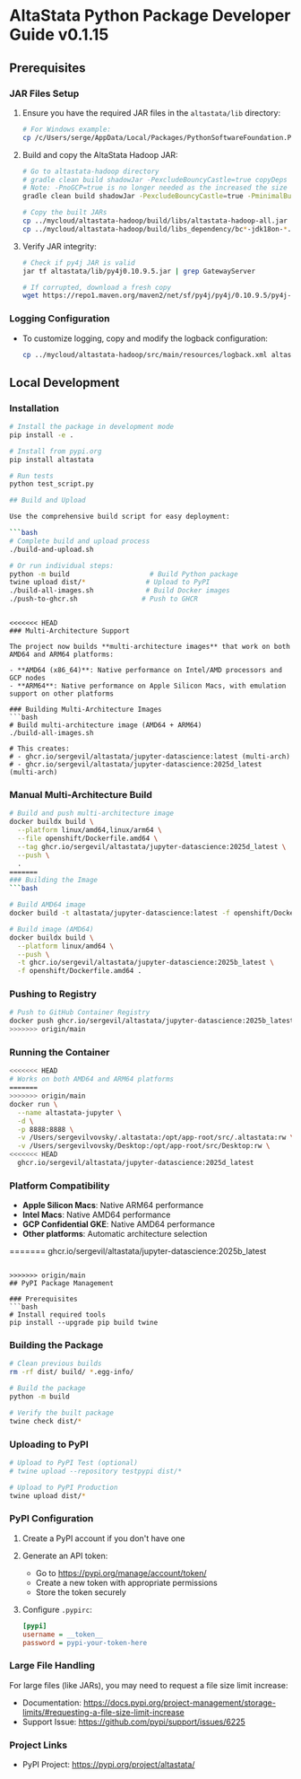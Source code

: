 # AltaStata Python Package Developer Guide v0.1.15

## Prerequisites

### JAR Files Setup
1. Ensure you have the required JAR files in the `altastata/lib` directory:
   ```bash
   # For Windows example:
   cp /c/Users/serge/AppData/Local/Packages/PythonSoftwareFoundation.Python.3.13_qbz5n2kfra8p0/LocalCache/local-packages/share/py4j/py4j0.10.9.8.jar altastata/lib/
   ```

2. Build and copy the AltaStata Hadoop JAR:
   ```bash
   # Go to altastata-hadoop directory
   # gradle clean build shadowJar -PexcludeBouncyCastle=true copyDeps
   # Note: -PnoGCP=true is no longer needed as the increased the size for altastata package
   gradle clean build shadowJar -PexcludeBouncyCastle=true -PminimalBuild=true copyDeps
   
   # Copy the built JARs
   cp ../mycloud/altastata-hadoop/build/libs/altastata-hadoop-all.jar altastata/lib/
   cp ../mycloud/altastata-hadoop/build/libs_dependency/bc*-jdk18on-*.jar altastata/lib/
   ```

3. Verify JAR integrity:
   ```bash
   # Check if py4j JAR is valid
   jar tf altastata/lib/py4j0.10.9.5.jar | grep GatewayServer
   
   # If corrupted, download a fresh copy
   wget https://repo1.maven.org/maven2/net/sf/py4j/py4j/0.10.9.5/py4j-0.10.9.5.jar -O altastata/lib/py4j0.10.9.5.jar
   ```

### Logging Configuration
- To customize logging, copy and modify the logback configuration:
  ```bash
  cp ../mycloud/altastata-hadoop/src/main/resources/logback.xml altastata/lib/
  ```

## Local Development

### Installation
```bash
# Install the package in development mode
pip install -e .

# Install from pypi.org
pip install altastata

# Run tests
python test_script.py

## Build and Upload

Use the comprehensive build script for easy deployment:

```bash
# Complete build and upload process
./build-and-upload.sh

# Or run individual steps:
python -m build                    # Build Python package
twine upload dist/*               # Upload to PyPI
./build-all-images.sh             # Build Docker images
./push-to-ghcr.sh                # Push to GHCR
```
```## Docker Deployment

<<<<<<< HEAD
### Multi-Architecture Support

The project now builds **multi-architecture images** that work on both AMD64 and ARM64 platforms:

- **AMD64 (x86_64)**: Native performance on Intel/AMD processors and GCP nodes
- **ARM64**: Native performance on Apple Silicon Macs, with emulation support on other platforms

### Building Multi-Architecture Images
```bash
# Build multi-architecture image (AMD64 + ARM64)
./build-all-images.sh

# This creates:
# - ghcr.io/sergevil/altastata/jupyter-datascience:latest (multi-arch)
# - ghcr.io/sergevil/altastata/jupyter-datascience:2025d_latest (multi-arch)
```

### Manual Multi-Architecture Build
```bash
# Build and push multi-architecture image
docker buildx build \
  --platform linux/amd64,linux/arm64 \
  --file openshift/Dockerfile.amd64 \
  --tag ghcr.io/sergevil/altastata/jupyter-datascience:2025d_latest \
  --push \
  .
=======
### Building the Image
```bash

# Build AMD64 image
docker build -t altastata/jupyter-datascience:latest -f openshift/Dockerfile.amd64 .

# Build image (AMD64)
docker buildx build \
  --platform linux/amd64 \
  --push \
  -t ghcr.io/sergevil/altastata/jupyter-datascience:2025b_latest \
  -f openshift/Dockerfile.amd64 .
```

### Pushing to Registry
```bash
# Push to GitHub Container Registry
docker push ghcr.io/sergevil/altastata/jupyter-datascience:2025b_latest
>>>>>>> origin/main
```

### Running the Container
```bash
<<<<<<< HEAD
# Works on both AMD64 and ARM64 platforms
=======
>>>>>>> origin/main
docker run \
  --name altastata-jupyter \
  -d \
  -p 8888:8888 \
  -v /Users/sergevilvovsky/.altastata:/opt/app-root/src/.altastata:rw \
  -v /Users/sergevilvovsky/Desktop:/opt/app-root/src/Desktop:rw \
<<<<<<< HEAD
  ghcr.io/sergevil/altastata/jupyter-datascience:2025d_latest
```

### Platform Compatibility
- **Apple Silicon Macs**: Native ARM64 performance
- **Intel Macs**: Native AMD64 performance  
- **GCP Confidential GKE**: Native AMD64 performance
- **Other platforms**: Automatic architecture selection

=======
  ghcr.io/sergevil/altastata/jupyter-datascience:2025b_latest
```

>>>>>>> origin/main
## PyPI Package Management

### Prerequisites
```bash
# Install required tools
pip install --upgrade pip build twine
```

### Building the Package
```bash
# Clean previous builds
rm -rf dist/ build/ *.egg-info/

# Build the package
python -m build

# Verify the built package
twine check dist/*
```

### Uploading to PyPI
```bash
# Upload to PyPI Test (optional)
# twine upload --repository testpypi dist/*

# Upload to PyPI Production
twine upload dist/*
```

### PyPI Configuration
1. Create a PyPI account if you don't have one
2. Generate an API token:
   - Go to https://pypi.org/manage/account/token/
   - Create a new token with appropriate permissions
   - Store the token securely

3. Configure `.pypirc`:
   ```ini
   [pypi]
   username = __token__
   password = pypi-your-token-here
   ```

### Large File Handling
For large files (like JARs), you may need to request a file size limit increase:
- Documentation: https://docs.pypi.org/project-management/storage-limits/#requesting-a-file-size-limit-increase
- Support Issue: https://github.com/pypi/support/issues/6225

### Project Links
- PyPI Project: https://pypi.org/project/altastata/


